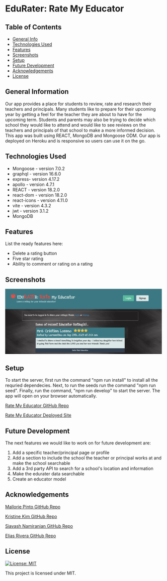 # EduRater: Rate My Educator


## Table of Contents
* [General Info](#general-information)
* [Technologies Used](#technologies-used)
* [Features](#features)
* [Screenshots](#screenshots)
* [Setup](#setup)
* [Future Development](#future-development)
* [Acknowledgements](#acknowledgements)
* [License](#license)


## General Information

Our app provides a place for students to review, rate and research their teachers and principals.  Many students like to prepare for their upcoming year by getting a feel for the teacher they are about to have for the upcoming term.  Students and parents may also be trying to decide which school they would like to attend and would like to see reviews on the teachers and principals of that school to make a more informed decision. This app was built using REACT, MongoDB and Mongoose ODM. Our app is deployed on Heroku and is responsive so users can use it on the go.  


## Technologies Used

- Mongoose - version 7.0.2
- graphql - version 16.6.0
- express- version 4.17.2
- apollo - version 4.7.1
- REACT - version 18.2.0
- react-dom - version 18.2.0
- react-icons - version 4.11.0
- vite - version 4.3.2
- jwt - version 3.1.2
- MongoDB


## Features

List the ready features here:
- Delete a rating button
- Five star rating
- Ability to comment or rating on a rating


## Screenshots

![Example screenshot](./client/public/screenshot.png)


## Setup

To start the server, first run the command "npm run install" to install all the requried dependecies.  Next, to run the seeds run the command "npm run seed".  Finally, run the command, "npm run develop" to start the server. The app will open on your browser automatically. 

[Rate My Educator GitHub Repo](https://github.com/Pinto006/rate-my-educator)

[Rate My Educator Deployed Site](https://damp-wildwood-31060-690d212e58d9.herokuapp.com/)


## Future Development

The next features we would like to work on for future development are: 
1. Add a specific teacher/principal page or profile
2. Add a section to include the school the teacher or principal works at and make the school searchable
3. Add a 3rd party API to search for a school's location and information 
4. Make the edurater data searchable
5. Create an educator model


## Acknowledgements

[Mallorie Pinto GitHub Repo](https://github.com/Pinto006?tab=repositories)

[Kristine Kim GitHub Repo](https://github.com/kristinehkim) 

[Siavash Namiranian GitHub Repo](https://github.com/SiavashNamiranian)

[Elias Rivera GitHub Repo](https://github.com/eliasjrivera)


## License 

[![License: MIT](https://img.shields.io/badge/License-MIT-yellow.svg)](https://opensource.org/licenses/MIT)

This project is licensed under MIT.